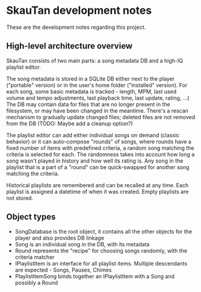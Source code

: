 # SkauTan development notes
These are the development notes regarding this project.

## High-level architecture overview
SkauTan consists of two main parts: a song metadata DB and a high-IQ playlist editor.

The song metadata is stored in a SQLite DB either next to the player ("portable" version) or in the user's home folder
("installed" version). For each song, some basic metadata is tracked - length, MPM, last used volume and tempo
adjustments, last playback time, last update, rating, ...) The DB may contain data for files that are no longer present
in the filesystem, or may have been changed in the meantime. There's a rescan mechanism to gradually update changed
files; deleted files are not removed from the DB (TODO: Maybe add a cleanup option?)

The playlist editor can add either individual songs on demand (classic behavior) or it can auto-compose "rounds" of
songs, where rounds have a fixed number of items with predefined criteria, a random song matching the criteria is
selected for each. The randomness takes into account how long a song wasn't played in history and how well its rating
is. Any song in the playlist that is a part of a "round" can be quick-swapped for another song matching the criteria.

Historical playlists are remembered and can be recalled at any time. Each playlist is assigned a datetime of when it
was created. Empty playlists are not stored.

## Object types
 - SongDatabase is the root object, it contains all the other objects for the player and also provides DB linkage
 - Song is an individual song in the DB, with its metadata
 - Round represents the "recipe" for choosing songs randomly, with the criteria matcher
 - IPlaylistItem is an interface for all playlist items. Multiple descendants are expected - Songs, Pauses, Chimes
 - PlaylistItemSong binds together an IPlaylistItem with a Song and possibly a Round
